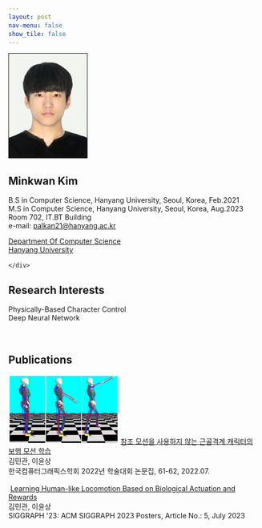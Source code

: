 ```yaml
---
layout: post
nav-menu: false 
show_tile: false
---
```


<!-- One -->
<section id="one">
	<div class="inner">
		<span class="image left"><img src="../assets/people/minkwan-kim/minkwan-kim.jpg" alt="" /></span>

<h2>Minkwan Kim</h2>

B.S in Computer Science, Hanyang University, Seoul, Korea, Feb.2021<br>
M.S in Computer Science, Hanyang University, Seoul, Korea, Aug.2023<br>
Room 702, IT.BT Building<br>
e-mail: palkan21@hanyang.ac.kr
<p/>

<a target="_blank" rel="noopener noreferrer" href="http://cs.hanyang.ac.kr/">Department Of Computer Science</a>
<br/>
<a target="_blank" rel="noopener noreferrer" href="https://www.hanyang.ac.kr/">Hanyang University</a>


	</div>
</section>

## Research Interests
Physically-Based Character Control
<br>Deep Neural Network
<br>
<br>
<br>
## Publications
<div class="paper">
<span class="image left">
<img src="../assets/publications/domestic/2022-kcgs-NoRefMusculoSkeletalLocomotion.png" style="max-width: 220px; height: auto; " alt="" />
</span>
<span class="info right">
<a target="_black" rel="noopener noreferrer" href="https://gitcgr.hanyang.ac.kr/publications/domestic/2022-kcgs-NoRefMusculoSkeletalLocomotion.pdf">참조 모션을 사용하지 않는 근골격계 캐릭터의 보행 모션 학습</a><br>
김민관, 이윤상<br>
한국컴퓨터그래픽스학회 2022년 학술대회 논문집, 61-62, 2022.07.<br>
</span>
</div>
<br>
<div class="paper">
<span class="image left">
<img src="../assets/publications/2023-learning-human-like/rep-human-like.png" style="max-width: 220px; height: auto; " alt="" />
</span>
<span class="info right">
<a target="_black" rel="noopener noreferrer" href="https://dl.acm.org/doi/pdf/10.1145/3588028.3603646">Learning Human-like Locomotion Based on Biological Actuation and Rewards</a><br>
김민관, 이윤상<br>
SIGGRAPH '23: ACM SIGGRAPH 2023 Posters, Article No.: 5, July 2023<br>
</span>
</div>

